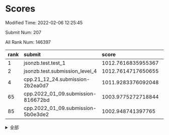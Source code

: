 # Scores

Modified Time: 2022-02-06 12:25:45

Submit Num: 207

All Rank Num: 146397

| rank |               submit               |       score        |       sigma        | pk_num |
| :--- | :--------------------------------- | :----------------- | :----------------- | :----- |
| 1    | jsonzb.test.test_1                 | 1012.7616835955367 | 0.7943005313661085 | 2833   |
| 2    | jsonzb.test.submission_level_4     | 1012.7614717650655 | 0.8123061590629574 | 2836   |
| 4    | cpp.21_12_24.submission-2b2ea0d7   | 1011.9283376092048 | 0.7743418996336624 | 2829   |
| 65   | cpp.2022_01_09.submission-816672bd | 1003.9775272718844 | 0.7028922776242924 | 2832   |
| 85   | cpp.2022_01_09.submission-5b0e3de2 | 1002.948741397765  | 0.7107457156753145 | 2830   |


<details>
<summary>全部</summary>

| rank |                 submit                 |       score        |       sigma        | pk_num |
| :--- | :------------------------------------- | :----------------- | :----------------- | :----- |
| 1    | jsonzb.test.test_1                     | 1012.7616835955367 | 0.7943005313661085 | 2833   |
| 2    | jsonzb.test.submission_level_4         | 1012.7614717650655 | 0.8123061590629574 | 2836   |
| 3    | gobigger.level_3.submission_level_3_13 | 1012.3383096179828 | 0.7992391728231794 | 2826   |
| 4    | cpp.21_12_24.submission-2b2ea0d7       | 1011.9283376092048 | 0.7743418996336624 | 2829   |
| 5    | gobigger.level_3.submission_level_3_35 | 1011.6668636131631 | 0.7804348501022562 | 2830   |
| 6    | gobigger.level_3.submission_level_3_40 | 1011.3239430068111 | 0.7629296486799908 | 2833   |
| 7    | gobigger.level_3.submission_level_3_46 | 1011.2419843352538 | 0.7671416209098237 | 2832   |
| 8    | gobigger.level_3.submission_level_3_8  | 1011.0601065048119 | 0.774868628926478  | 2832   |
| 9    | gobigger.level_3.submission_level_3_45 | 1011.0308740215602 | 0.7705442083153577 | 2828   |
| 10   | gobigger.level_3.submission_level_3_6  | 1010.6831565795075 | 0.7554439490227484 | 2826   |
| 11   | gobigger.level_3.submission_level_3_30 | 1010.681908825003  | 0.7657754615986742 | 2833   |
| 12   | gobigger.level_3.submission_level_3_38 | 1010.3555357983199 | 0.7583779383993886 | 2831   |
| 13   | gobigger.level_3.submission_level_3_7  | 1010.3191830508308 | 0.7474739668062219 | 2828   |
| 14   | gobigger.level_3.submission_level_3_14 | 1010.3114703684244 | 0.7743840731014963 | 2825   |
| 15   | gobigger.level_3.submission_level_3_37 | 1010.3003986721332 | 0.7461217310487208 | 2830   |
| 16   | gobigger.level_3.submission_level_3_43 | 1010.2606639120926 | 0.7431242692884942 | 2828   |
| 17   | gobigger.level_3.submission_level_3_25 | 1010.2531505561269 | 0.7507334734945185 | 2832   |
| 18   | gobigger.level_3.submission_level_3_1  | 1010.0944695285116 | 0.7347636859421017 | 2818   |
| 19   | gobigger.level_3.submission_level_3_2  | 1010.0679457640596 | 0.7453453491062239 | 2833   |
| 20   | gobigger.level_3.submission_level_3_5  | 1010.0572526234047 | 0.7524754940848166 | 2829   |
| 21   | gobigger.level_3.submission_level_3_48 | 1010.0539573407588 | 0.777941080762256  | 2830   |
| 22   | gobigger.level_3.submission_level_3_36 | 1010.0296864318267 | 0.7663689174221767 | 2829   |
| 23   | gobigger.level_3.submission_level_3_19 | 1009.9733760560988 | 0.75817547024335   | 2832   |
| 24   | gobigger.level_3.submission_level_3_11 | 1009.9715361057032 | 0.7627069297555825 | 2829   |
| 25   | gobigger.level_3.submission_level_3_42 | 1009.9708959156422 | 0.749581299657338  | 2826   |
| 26   | gobigger.level_3.submission_level_3_44 | 1009.9480950388175 | 0.7341569323736002 | 2829   |
| 27   | gobigger.level_3.submission_level_3_49 | 1009.8949516578357 | 0.7614386065525894 | 2825   |
| 28   | gobigger.level_3.submission_level_3_33 | 1009.8335993912306 | 0.7438269721846278 | 2828   |
| 29   | gobigger.level_3.submission_level_3_16 | 1009.7691687647612 | 0.7634040379340642 | 2831   |
| 30   | gobigger.level_3.submission_level_3_22 | 1009.7675038807439 | 0.74248551627171   | 2826   |
| 31   | gobigger.level_3.submission_level_3_27 | 1009.6474385359695 | 0.7466965990319032 | 2835   |
| 32   | gobigger.level_3.submission_level_3_41 | 1009.6418380399933 | 0.7392002051549473 | 2827   |
| 33   | gobigger.level_3.submission_level_3_29 | 1009.6185162691545 | 0.7462304259637618 | 2825   |
| 34   | gobigger.level_3.submission_level_3_17 | 1009.53900497208   | 0.7400901979704128 | 2830   |
| 35   | gobigger.level_3.submission_level_3_47 | 1009.500694843287  | 0.7540516709678075 | 2829   |
| 36   | gobigger.level_3.submission_level_3_0  | 1009.447986755536  | 0.7636018149099507 | 2829   |
| 37   | gobigger.level_3.submission_level_3_12 | 1009.4254939957902 | 0.7486576182248159 | 2824   |
| 38   | gobigger.level_3.submission_level_3_39 | 1009.4077334723188 | 0.7474494177659099 | 2830   |
| 39   | gobigger.level_3.submission_level_3_28 | 1009.3974775935274 | 0.7498741784592605 | 2828   |
| 40   | gobigger.level_3.submission_level_3_4  | 1009.3775095412095 | 0.7428912093598103 | 2829   |
| 41   | gobigger.level_3.submission_level_3_32 | 1009.3440460006047 | 0.7665048580541343 | 2822   |
| 42   | gobigger.level_3.submission_level_3_21 | 1009.31792196921   | 0.751386429681935  | 2828   |
| 43   | gobigger.level_3.submission_level_3_23 | 1009.3176983117517 | 0.7343796796441909 | 2825   |
| 44   | gobigger.level_3.submission_level_3_3  | 1009.2840057245007 | 0.7390713825542233 | 2828   |
| 45   | gobigger.level_3.submission_level_3_15 | 1009.1184258819918 | 0.7415685752521749 | 2828   |
| 46   | gobigger.level_3.submission_level_3_18 | 1008.9936893970544 | 0.7417025609854689 | 2829   |
| 47   | gobigger.level_3.submission_level_3_20 | 1008.9890616954235 | 0.7485643035556798 | 2831   |
| 48   | gobigger.level_3.submission_level_3_31 | 1008.9734311077094 | 0.7523354437220318 | 2829   |
| 49   | gobigger.level_3.submission_level_3_9  | 1008.9115532599707 | 0.7348455609735023 | 2829   |
| 50   | gobigger.level_3.submission_level_3_24 | 1008.73804642873   | 0.7627887229927917 | 2825   |
| 51   | gobigger.level_3.submission_level_3_10 | 1008.6046120468604 | 0.7416587282048238 | 2830   |
| 52   | gobigger.level_3.submission_level_3_34 | 1008.4972783313788 | 0.7386658236133574 | 2832   |
| 53   | gobigger.level_3.submission_level_3_26 | 1008.4901748198432 | 0.7366114927007383 | 2826   |
| 54   | gobigger.level_1.submission_level_1_3  | 1004.8995979670169 | 0.7287771652742617 | 2829   |
| 55   | gobigger.level_1.submission_level_1_31 | 1004.6083739011677 | 0.7204662560544929 | 2828   |
| 56   | gobigger.level_1.submission_level_1_41 | 1004.5453712812988 | 0.722473223599957  | 2826   |
| 57   | gobigger.level_1.submission_level_1_6  | 1004.5352661179979 | 0.7211850821545426 | 2827   |
| 58   | gobigger.level_1.submission_level_1_34 | 1004.527669916564  | 0.7166323687216208 | 2825   |
| 59   | gobigger.level_1.submission_level_1_33 | 1004.3672182891177 | 0.719813352124568  | 2826   |
| 60   | gobigger.level_1.submission_level_1_9  | 1004.2164032192825 | 0.7103694113623729 | 2828   |
| 61   | gobigger.level_1.submission_level_1_11 | 1004.1975527885085 | 0.7165916789522908 | 2824   |
| 62   | gobigger.level_1.submission_level_1_43 | 1004.1812871491628 | 0.7170279919483151 | 2830   |
| 63   | gobigger.level_1.submission_level_1_22 | 1004.1264376949143 | 0.7279232204342204 | 2830   |
| 64   | gobigger.level_1.submission_level_1_5  | 1004.077717785741  | 0.7193893072283531 | 2834   |
| 65   | cpp.2022_01_09.submission-816672bd     | 1003.9775272718844 | 0.7028922776242924 | 2832   |
| 66   | gobigger.level_1.submission_level_1_29 | 1003.9383947413215 | 0.715242952039358  | 2830   |
| 67   | gobigger.level_1.submission_level_1_38 | 1003.8109757765582 | 0.715042964339976  | 2828   |
| 68   | gobigger.level_1.submission_level_1_39 | 1003.7415674268011 | 0.7256633834817265 | 2829   |
| 69   | gobigger.level_1.submission_level_1_42 | 1003.7218866620182 | 0.7154698848354275 | 2829   |
| 70   | gobigger.level_1.submission_level_1_26 | 1003.6934925198414 | 0.7212880907629996 | 2824   |
| 71   | gobigger.level_1.submission_level_1_44 | 1003.6369687633611 | 0.7117264365961257 | 2834   |
| 72   | gobigger.level_1.submission_level_1_12 | 1003.6149808202506 | 0.7187221577789035 | 2828   |
| 73   | gobigger.level_1.submission_level_1_1  | 1003.5840451435581 | 0.7171422767798167 | 2833   |
| 74   | gobigger.level_1.submission_level_1_14 | 1003.5787422583546 | 0.7267700905056635 | 2829   |
| 75   | gobigger.level_1.submission_level_1_8  | 1003.568211891139  | 0.7090818186343364 | 2827   |
| 76   | gobigger.level_1.submission_level_1_17 | 1003.5376980719652 | 0.7262113282430298 | 2827   |
| 77   | gobigger.level_1.submission_level_1_19 | 1003.4360993133145 | 0.7287566418641819 | 2821   |
| 78   | gobigger.level_1.submission_level_1_27 | 1003.3968061590822 | 0.7177150400899835 | 2829   |
| 79   | gobigger.level_1.submission_level_1_32 | 1003.3852566150751 | 0.7161850134302914 | 2832   |
| 80   | gobigger.level_1.submission_level_1_7  | 1003.3675347807144 | 0.7161811135327568 | 2825   |
| 81   | gobigger.level_1.submission_level_1_47 | 1003.3658969340961 | 0.7155636999547469 | 2834   |
| 82   | gobigger.level_1.submission_level_1_21 | 1003.3561864188706 | 0.719411591897585  | 2835   |
| 83   | gobigger.level_1.submission_level_1_40 | 1003.3138826695964 | 0.7202737272139855 | 2828   |
| 84   | gobigger.level_1.submission_level_1_28 | 1003.2924928891911 | 0.7052493607528839 | 2832   |
| 85   | cpp.2022_01_09.submission-5b0e3de2     | 1002.948741397765  | 0.7107457156753145 | 2830   |
| 86   | gobigger.level_1.submission_level_1_37 | 1002.8382688682185 | 0.71736165027029   | 2829   |
| 87   | gobigger.level_1.submission_level_1_2  | 1002.7496720726336 | 0.7181735008246238 | 2832   |
| 88   | gobigger.level_1.submission_level_1_35 | 1002.7398728285103 | 0.7088063085892065 | 2827   |
| 89   | gobigger.level_1.submission_level_1_16 | 1002.6900702931442 | 0.70538407603549   | 2828   |
| 90   | gobigger.level_1.submission_level_1_13 | 1002.6885334527512 | 0.7052754659333159 | 2826   |
| 91   | gobigger.level_1.submission_level_1_10 | 1002.6858171225455 | 0.714628490030197  | 2831   |
| 92   | gobigger.level_1.submission_level_1_46 | 1002.683896524111  | 0.7048771700825996 | 2825   |
| 93   | gobigger.level_1.submission_level_1_25 | 1002.6752313084431 | 0.7174743811699116 | 2828   |
| 94   | gobigger.level_1.submission_level_1_15 | 1002.6362260652113 | 0.7098132172263545 | 2830   |
| 95   | gobigger.level_1.submission_level_1_23 | 1002.6200098667433 | 0.7046256184164245 | 2831   |
| 96   | gobigger.level_1.submission_level_1_24 | 1002.5935591861254 | 0.7122324828142298 | 2833   |
| 97   | gobigger.level_1.submission_level_1_49 | 1002.5873857705932 | 0.7078313790266793 | 2832   |
| 98   | gobigger.level_1.submission_level_1_30 | 1002.5771418662899 | 0.7165160196464108 | 2828   |
| 99   | gobigger.level_1.submission_level_1_0  | 1002.5454421782384 | 0.7019041877863832 | 2833   |
| 100  | gobigger.level_1.submission_level_1_20 | 1002.2337747110472 | 0.70167085619688   | 2829   |
| 101  | gobigger.level_1.submission_level_1_18 | 1002.1678838797452 | 0.7222985406622584 | 2826   |
| 102  | gobigger.level_1.submission_level_1_45 | 1001.9602050106598 | 0.7199418950736093 | 2825   |
| 103  | gobigger.level_1.submission_level_1_36 | 1001.9280596308357 | 0.722106148707356  | 2830   |
| 104  | gobigger.level_1.submission_level_1_4  | 1001.7246708088188 | 0.7128155346212731 | 2832   |
| 105  | gobigger.level_1.submission_level_1_48 | 1001.5665512019432 | 0.6953855619959907 | 2833   |
| 106  | gobigger.random.submission_random_48   | 997.5350171746978  | 0.6977994992263262 | 2826   |
| 107  | gobigger.random.submission_random_28   | 997.1568311341507  | 0.7008368121627536 | 2826   |
| 108  | gobigger.random.submission_random_41   | 997.0620406458692  | 0.707529107226693  | 2834   |
| 109  | gobigger.random.submission_random_7    | 996.9798773615072  | 0.6956736152019064 | 2829   |
| 110  | gobigger.random.submission_random_40   | 996.9078138430872  | 0.7046339373570331 | 2825   |
| 111  | gobigger.random.submission_random_32   | 996.8583518601224  | 0.7036034550864834 | 2831   |
| 112  | gobigger.random.submission_random_42   | 996.8115821568668  | 0.707952237752287  | 2829   |
| 113  | gobigger.random.submission_random_44   | 996.7861622091268  | 0.7041228702718039 | 2834   |
| 114  | gobigger.random.submission_random_24   | 996.7411398627805  | 0.7029990326155795 | 2832   |
| 115  | gobigger.random.submission_random_26   | 996.6668750420844  | 0.6965446402635924 | 2827   |
| 116  | gobigger.random.submission_random_17   | 996.598663551178   | 0.7163917570040708 | 2825   |
| 117  | gobigger.random.submission_random_18   | 996.5976331772939  | 0.7015606717165528 | 2826   |
| 118  | gobigger.random.submission_random_3    | 996.5892483421023  | 0.7314186688402181 | 2832   |
| 119  | gobigger.random.submission_random_25   | 996.5111851091457  | 0.7090114664390013 | 2835   |
| 120  | gobigger.random.submission_random_12   | 996.4897104187295  | 0.712560743309621  | 2830   |
| 121  | gobigger.random.submission_random_46   | 996.4747217938395  | 0.7134096136174127 | 2828   |
| 122  | gobigger.random.submission_random_27   | 996.3100019469972  | 0.7166938561977598 | 2825   |
| 123  | gobigger.random.submission_random_9    | 996.2263441076171  | 0.7221127872796789 | 2828   |
| 124  | gobigger.random.submission_random_35   | 996.1764559924912  | 0.7070573596881432 | 2823   |
| 125  | gobigger.random.submission_random_0    | 996.1326304856868  | 0.7088042965579865 | 2826   |
| 126  | gobigger.random.submission_random_2    | 996.1167498422735  | 0.6986116506336918 | 2831   |
| 127  | gobigger.random.submission_random_37   | 996.1037276580288  | 0.7069258248326951 | 2821   |
| 128  | gobigger.random.submission_random_29   | 996.0983326973943  | 0.7242727368214046 | 2828   |
| 129  | gobigger.random.submission_random_45   | 996.0812035258199  | 0.710238946574811  | 2828   |
| 130  | gobigger.random.submission_random_11   | 996.0624398888023  | 0.7110982091698723 | 2833   |
| 131  | gobigger.random.submission_random_21   | 996.0285352855208  | 0.7147073565976987 | 2824   |
| 132  | gobigger.random.submission_random_23   | 996.0167320096615  | 0.7357072801793917 | 2834   |
| 133  | gobigger.random.submission_random_31   | 996.0047811014698  | 0.7063566038668326 | 2832   |
| 134  | gobigger.random.submission_random_13   | 995.9284612722221  | 0.709683457086295  | 2834   |
| 135  | gobigger.random.submission_random_6    | 995.925778494162   | 0.6936856617811487 | 2832   |
| 136  | gobigger.random.submission_random_4    | 995.8794143501209  | 0.706542184110292  | 2830   |
| 137  | gobigger.random.submission_random_8    | 995.8582306621448  | 0.7104959290679704 | 2830   |
| 138  | gobigger.random.submission_random_10   | 995.8111485329333  | 0.7152579342425649 | 2827   |
| 139  | gobigger.random.submission_random_5    | 995.7961913412364  | 0.7161852507251427 | 2826   |
| 140  | gobigger.random.submission_random_38   | 995.7931932856607  | 0.7096369829254077 | 2826   |
| 141  | gobigger.random.submission_random_47   | 995.717865962287   | 0.7142487920430686 | 2833   |
| 142  | gobigger.random.submission_random_20   | 995.6521421736827  | 0.7045948723611514 | 2825   |
| 143  | gobigger.random.submission_random_22   | 995.6469404561203  | 0.7248362258338924 | 2831   |
| 144  | gobigger.random.submission_random_49   | 995.5119938864555  | 0.7089501385832859 | 2833   |
| 145  | gobigger.random.submission_random_39   | 995.4959800025905  | 0.7093495106277427 | 2829   |
| 146  | gobigger.random.submission_random_36   | 995.4346360302167  | 0.7142514701132526 | 2829   |
| 147  | gobigger.random.submission_random_15   | 995.3280557551852  | 0.7206548421556339 | 2827   |
| 148  | gobigger.random.submission_random_14   | 995.324141060586   | 0.7165268684305932 | 2828   |
| 149  | gobigger.random.submission_random_16   | 995.2205530500411  | 0.7193727143800908 | 2831   |
| 150  | gobigger.random.submission_random_33   | 994.8081585075282  | 0.725330698836932  | 2829   |
| 151  | gobigger.random.submission_random_30   | 994.7530026627657  | 0.7223595123173974 | 2824   |
| 152  | gobigger.random.submission_random_19   | 994.7250637303958  | 0.7214126156017786 | 2830   |
| 153  | gobigger.level_2.submission_level_2_19 | 994.6725181126254  | 0.7323935256049019 | 2832   |
| 154  | gobigger.random.submission_random_43   | 994.5271628173906  | 0.7171982259729872 | 2827   |
| 155  | gobigger.random.submission_random_1    | 994.3871023344025  | 0.7310456194618791 | 2827   |
| 156  | gobigger.random.submission_random_34   | 994.0860076558773  | 0.7270781311975737 | 2826   |
| 157  | gobigger.level_2.submission_level_2_12 | 993.7705611786954  | 0.7333433928870452 | 2834   |
| 158  | gobigger.level_2.submission_level_2_24 | 993.7482945821739  | 0.7455543002843934 | 2824   |
| 159  | gobigger.level_2.submission_level_2_16 | 993.6618232248929  | 0.7211452212623584 | 2826   |
| 160  | gobigger.level_2.submission_level_2_30 | 993.4606465593063  | 0.7350056511228498 | 2828   |
| 161  | gobigger.level_2.submission_level_2_13 | 993.4299288268516  | 0.7462275010780235 | 2833   |
| 162  | gobigger.level_2.submission_level_2_38 | 993.3215120841978  | 0.7253602342084574 | 2832   |
| 163  | gobigger.level_2.submission_level_2_45 | 993.3176526280089  | 0.7320236065391861 | 2823   |
| 164  | gobigger.level_2.submission_level_2_11 | 993.0367583696052  | 0.7403300541965345 | 2830   |
| 165  | gobigger.level_2.submission_level_2_22 | 992.9153636339007  | 0.7466439108656298 | 2830   |
| 166  | gobigger.level_2.submission_level_2_18 | 992.7569692976618  | 0.7430869903276848 | 2829   |
| 167  | gobigger.level_2.submission_level_2_1  | 992.7205217932112  | 0.7227241475393757 | 2831   |
| 168  | gobigger.level_2.submission_level_2_42 | 992.7148431390524  | 0.7287634671681349 | 2829   |
| 169  | gobigger.level_2.submission_level_2_47 | 992.5849989143492  | 0.7247530526084535 | 2826   |
| 170  | gobigger.level_2.submission_level_2_17 | 992.5563783170625  | 0.7476640289973996 | 2833   |
| 171  | gobigger.level_2.submission_level_2_34 | 992.5531817015758  | 0.7452198996853004 | 2829   |
| 172  | gobigger.level_2.submission_level_2_4  | 992.529676679008   | 0.7551337284255932 | 2825   |
| 173  | gobigger.level_2.submission_level_2_36 | 992.5118949565336  | 0.742847271953327  | 2829   |
| 174  | gobigger.level_2.submission_level_2_2  | 992.4135130960714  | 0.7427368055227029 | 2831   |
| 175  | gobigger.level_2.submission_level_2_26 | 992.4023617240144  | 0.7217381713460533 | 2828   |
| 176  | gobigger.level_2.submission_level_2_27 | 992.3355354809369  | 0.7389468177889955 | 2830   |
| 177  | gobigger.level_2.submission_level_2_23 | 992.3329016678839  | 0.736204168319557  | 2823   |
| 178  | gobigger.level_2.submission_level_2_28 | 992.2897571775765  | 0.7427024778349578 | 2835   |
| 179  | gobigger.level_2.submission_level_2_14 | 992.1033250782762  | 0.7494116030495446 | 2831   |
| 180  | gobigger.level_2.submission_level_2_49 | 992.0831872900128  | 0.7454806493468128 | 2830   |
| 181  | gobigger.level_2.submission_level_2_20 | 992.0122833962411  | 0.750271563168917  | 2829   |
| 182  | gobigger.level_2.submission_level_2_48 | 991.9231752266693  | 0.7493917089885586 | 2834   |
| 183  | gobigger.level_2.submission_level_2_43 | 991.8930721690847  | 0.7525976253803514 | 2831   |
| 184  | gobigger.level_2.submission_level_2_9  | 991.8834302044136  | 0.7350808307497666 | 2829   |
| 185  | gobigger.level_2.submission_level_2_41 | 991.8613496900305  | 0.7435036876685864 | 2826   |
| 186  | gobigger.level_2.submission_level_2_37 | 991.7657631378013  | 0.7447707607055192 | 2832   |
| 187  | gobigger.level_2.submission_level_2_39 | 991.7294858994161  | 0.7504467287307999 | 2832   |
| 188  | gobigger.level_2.submission_level_2_35 | 991.6101083192899  | 0.7423388117037037 | 2827   |
| 189  | gobigger.level_2.submission_level_2_25 | 991.5890556773431  | 0.7737465898489514 | 2825   |
| 190  | gobigger.level_2.submission_level_2_31 | 991.461548709281   | 0.7546866406764214 | 2830   |
| 191  | gobigger.level_2.submission_level_2_29 | 991.3653664685627  | 0.7593832087359663 | 2828   |
| 192  | gobigger.level_2.submission_level_2_0  | 991.3473821933892  | 0.7464177059728905 | 2820   |
| 193  | gobigger.level_2.submission_level_2_15 | 991.3105689712811  | 0.7783126737887995 | 2828   |
| 194  | gobigger.level_2.submission_level_2_44 | 991.2886115210549  | 0.7414153878797932 | 2827   |
| 195  | gobigger.level_2.submission_level_2_46 | 991.2838536376636  | 0.757276113010875  | 2830   |
| 196  | gobigger.level_2.submission_level_2_21 | 991.2706006427118  | 0.7546179459558827 | 2836   |
| 197  | gobigger.level_2.submission_level_2_7  | 991.2448650032198  | 0.7418218011911262 | 2831   |
| 198  | gobigger.level_2.submission_level_2_32 | 991.1171828435174  | 0.7339370314507666 | 2830   |
| 199  | gobigger.level_2.submission_level_2_40 | 990.9749055573177  | 0.7473979934101889 | 2831   |
| 200  | gobigger.level_2.submission_level_2_6  | 990.9547243243201  | 0.746251609469449  | 2833   |
| 201  | gobigger.level_2.submission_level_2_33 | 990.6037204670259  | 0.7559555651097458 | 2828   |
| 202  | gobigger.level_2.submission_level_2_8  | 990.5708148734751  | 0.7715058842562975 | 2826   |
| 203  | gobigger.level_2.submission_level_2_10 | 990.5308417316604  | 0.781027617089699  | 2832   |
| 204  | gobigger.level_2.submission_level_2_5  | 990.3826589441749  | 0.7726444978511883 | 2826   |
| 205  | gobigger.level_2.submission_level_2_3  | 990.1316037471029  | 0.774598010607038  | 2829   |
| 206  | gobigger.none.submission_none_0        | 975.4655367745892  | 1.3899825360205127 | 2830   |
| 207  | gobigger.none.submission_none_1        | 974.8713566740405  | 1.6018732891742513 | 2828   |

</details>